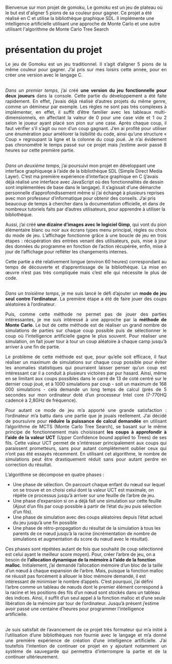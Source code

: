 Bienvenue sur mon projet de gomoku,
Le gomoku est un jeu de plateau où le but est d'aligner 5 pions de sa couleur pour gagner.
Ce projet a été réalisé en C et utilise la bibliothèque graphique SDL.
Il implémente une intelligence artificielle utilisant une approche de Monte Carlo et une autre utilisant l'algorithme de Monte Carlo Tree Search

# présentation du projet

<p align="justify">    Le jeu de Gomoku est un jeu traditionnel. Il s’agit d’aligner 5 pions de la même couleur pour gagner. J’ai pris sur mes loisirs cette année, pour en créer une version avec le langage C.</p>

<p align="justify">  <br />  <em>Dans un premier temps</em>, j’ai créé <b>une version du jeu fonctionnelle pour deux joueurs</b> dans la console. Cette partie du développement a été faite rapidement. En effet, j’avais déjà réalisé d’autres projets du même genre, comme un démineur par exemple. Les règles ne sont pas très complexes à implémenter, en effet, il suffit d’être familier avec les tableaux multi-dimensionnels, en affectant la valeur de 0 pour une case vide et 1 ou 2 selon le joueur ayant placé son pion sur une case. Après chaque coup, il faut vérifier s’il s’agit ou non d’un coup gagnant. J’en ai profité pour utiliser une énumération pour améliorer la lisibilité du code, ainsi qu’une structure « Coup » regroupant la ligne et la colonne du coup joué.
Je n’ai évidement pas chronométré le temps passé sur ce projet mais j’estime avoir passé  8 heures sur cette première partie.
</p>

</p align="justify"> <br /><em>Dans un deuxième temps</em>, j’ai poursuivi mon projet en développant une interface graphiqueqe à l’aide de la bibliothèque SDL (Simple Direct Media Layer). C’est ma première expérience d’interface graphique en C (j’avais déjà réalisé une interface avec JavaScript  où des fonctionnalités de dessin sont implémentées de base dans le langage). Il s’agissait d’une démarche personnelle d’approfondissement même si j’ai échangé à plusieurs reprises avec mon professeur d’informatique pour obtenir des conseils. J’ai pris beaucoup de temps à chercher dans la documentation officielle, et dans de nombreux tutoriels faits par d’autres utilisateurs, pour apprendre à utiliser la bibliothèque. 
</p>

<p align="justify">Aussi, j’ai créé <b>une dizaine d’images avec le logiciel Gimp</b>, qui vont du pion élémentaire blanc ou noir aux écrans types menu principal, règles ou choix du mode de jeu. L’affichage fonctionne grâce à une boucle de jeu en trois étapes : récupération des entrées venant des utilisateurs, puis, mise à jour des données du programme en fonction de l’action récupérée, enfin, mise à jour de l’affichage pour refléter les changements internes. </p>

<p align="justify">Cette partie a été relativement longue (environ 60 heures) correspondant au temps de découverte et d’apprentissage de la bibliothèque. La mise en œuvre n’est pas très compliquée mais c’est elle qui nécessite le plus de code.</p>

<p align="justify">  <br />  <em>Dans un troisième temps</em>, je me suis lancé le défi d’ajouter un <b>mode de jeu seul contre l’ordinateur</b>. La première étape a été de faire jouer des coups aléatoires à l’ordinateur. </p>

<p align="justify">Puis, comme cette méthode ne permet pas de jouer des parties intéressantes, je me suis intéressé à une approche par la <b>méthode de Monte Carlo</b>. Le but de cette méthode est de réaliser un grand nombre de simulations de parties sur chaque coup possible puis de sélectionner le coup où l’intelligence artificielle gagne le plus souvent. Pour réaliser une simulation, on fait jouer tour à tour un coup aléatoire à chaque camp jusqu’à arriver à une fin de partie.</p>

<p align="justify">Le problème de cette méthode est que, pour qu’elle soit efficace, il faut réaliser un maximum de simulations sur chaque coup possible pour éviter les anomalies statistiques qui pourraient laisser penser qu’un coup est intéressant car il a conduit à plusieurs victoires par pur hasard. Ainsi, même en se limitant aux coups possibles dans le carré de 13 de coté centré sur le dernier coup joué, et à 1000 simulations par coup - soit un maximum de 168 000 simulations - cela demande un long temps de calcul (près de 5 secondes sur mon ordinateur doté d’un processeur Intel core I7-770HQ cadencé à 2,8GHz de fréquence). </p>

<p align="justify">Pour autant ce mode de jeu m’a apporté une grande satisfaction : l’ordinateur m’a battu dans une partie que je jouais réellement.
	J’ai décidé de poursuivre pour <b>réduire la puissance de calcul demandée</b> en utilisant l’algorithme de MCTS (Monte Carlo Tree Search), se basant sur le même principe de fonctionnement mais choisissant <b>les coups à approfondir à l’aide de la valeur UCT</b> (Upper Confidence bound applied to Trees) de ses fils. Cette valeur UCT permet de s’intéresser principalement aux coups qui paraissent prometteurs, sans pour autant complètement oublier ceux qui n’ont pas été essayés récemment. En utilisant cet algorithme, le nombre de simulations peut être drastiquement réduit sans pour autant perdre en correction du résultat.</p>	

<p align="justify">L’algorithme se décompose en quatre phases :
	<ul>
	<li>Une phase de sélection. On parcourt chaque enfant du nœud sur lequel on se trouve et on 	choisi celui dont la valeur UCT est maximale, on répète ce processus jusqu’à arriver sur une 	feuille de l’arbre de jeu.</li>
	<li>Une phase d’expansion si on a déjà fait une simulation sur cette feuille (Ajout d’un  fils 	par coup possible à partir de l’état du jeu puis sélection d’un fils).</li>
	<li>Une phase de simulation avec des coups aléatoires depuis l’état actuel du jeu jusqu’à une 	fin possible </li>
	<li> Une phase de rétro-propagation du  résultat de la simulation à tous les parents de ce nœud 	jusqu’à la racine (incrémentation de nombre de simulations et augmentation du score du 	nœud 	avec le résultat).</li>
	</ul>	
	
Ces phases sont répétées autant de fois que souhaité (le coup sélectionné est celui ayant le meilleur score moyen). 
Pour, créer l’arbre de jeu, on a besoin de <b>l’allocation dynamique de la mémoire à l’aide de la fonction malloc</b>. Initialement, j’ai demandé l’allocation mémoire d’un bloc de la taille d’un nœud à chaque expansion de l’arbre. Mais, puisque la fonction malloc ne réussit pas forcément à allouer le bloc mémoire demandé, il est intéressant de minimiser le nombre d’appels. C’est pourquoi, j’ai défini l’arbre comme un tableau de nœuds dont le premier élément correspond à la racine et les positions des fils d’un nœud sont stockés dans un tableau des indices. Ainsi, il suffit d’un seul appel à la fonction malloc et d’une seule libération de la mémoire par tour de l’ordinateur.
Jusqu’à présent j’estime avoir passé une centaine d’heures pour programmer l’intelligence artificielle.
</p>

<p align="justify">   <br /> Je suis satisfait de l’avancement de ce projet très formateur qui m’a initié à l’utilisation d’une bibliothèques non fournie avec le langage et m’a donné une première expérience de création d’une intelligence artificielle. J’ai toutefois l’intention de continuer ce projet en y ajoutant notamment un système de sauvegarde qui permettra d’interrompre la partie et de la continuer ultérieurement. </p>
